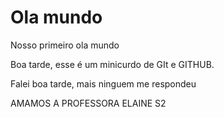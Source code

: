 # Ola mundo
 Nosso primeiro ola mundo

 Boa tarde, esse é um minicurdo de GIt e GITHUB.

Falei boa tarde, mais ninguem me respondeu


AMAMOS A PROFESSORA ELAINE S2
